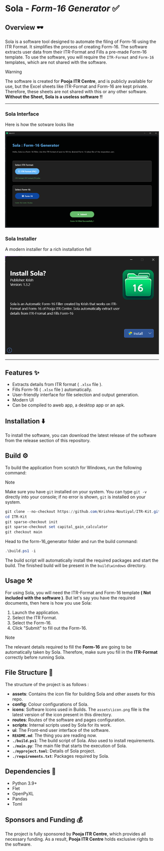 # Sola - *Form-16 Generator* ✅

## Overview 🕶️

Sola is a software tool designed to automate the filing of Form-16 using the ITR Format. It simplifies the process of creating Form-16. The software extracts user data from their ITR-Format and Fills a pre-made Form-16 template. To use the software, you will require the `ITR-Format` and `Form-16` templates, which are not shared with the software.

> [!WARNING]
The software is created for **Pooja ITR Centre**, and is publicly available for use, but the Excel sheets like ITR-Format and Form-16 are kept private. Therefore, these sheets are not shared with this or any other software. **Without the Sheet, Sola is a useless software !!**

---

### Sola Interface

Here is how the sotware looks like

![Sola Interface](./assets/interface.png)

### Sola Installer

A modern installer for a rich installation fell

![Installing Sola](./assets/installer.png)

---

## Features ✨

- Extracts details from ITR format ( `.xlsx` file ).
- Fills Form-16 ( `.xlsx` file ) automatically.
- User-friendly interface for file selection and output generation.
- Modern UI
- Can be compiled to aweb app, a desktop app or an apk.

## Installation ⬇️

To install the software, you can download the latest release of the software from the release section of this repository.

## Build ⚙️

To build the application from scratch for Windows, run the following command:

> [!NOTE]
> Make sure you have `git` installed on your system.
> You can type `git -v` directly into your console; if no error is shown, `git` is installed on your system.


```powershell
git clone --no-checkout https://github.com/Krishna-Noutiyal/ITR-Kit.git
cd ITR-Kit
git sparse-checkout init
git sparse-checkout set capital_gain_calculator
git checkout main
```

Head to the form-16_generator folder and run the build command:

```powershell
.\build.ps1 -i
```

The build script will automatically install the required packages and start the build. The finished build will be present in the `build\windows` directory.

## Usage ⚒️

For using Sola, you will need the ITR-Format and Form-16 template **( Not included with the software )**. But let's say you have the required documents, then here is how you use Sola:

1. Launch the application.
2. Select the ITR Format.
3. Select the Form-16.
4. Click "Submit" to fill out the Form-16.

> [!NOTE]
> The relevant details required to fill the **Form-16** are going to be automatically taken by Sola. Therefore, make sure you fill in the **ITR-Format** correctly before running Sola.

## File Structure 📂

The structure of the project is as follows :

- **assets**: Contains the icon file for building Sola and other assets for this repo.
- **config**: Colour configurations of Sola.
- **icons**: Software Icons used in Builds. The `assets\icon.png` file is the latest version of the icon present in this directory.
- **routes**: Routes of the software and pages configuration.
- **scripts**: Internal scripts used by Sola for its work.
- **ui**: The Front-end user interface of the software.
- **`README.md`**: The thing you are reading now.
- **`./build.ps1`**: The build script of Sola. Also used to install requirements.
- **`./main.py`**: The main file that starts the execution of Sola.
- **`./myproject.toml`**: Details of Sola project.
- **`./requirements.txt`**: Packages required by Sola.

## Dependencies 🚴

- Python 3.9+
- Flet
- OpenPyXL
- Pandas
- Toml

## Sponsors and Funding 💰

The project is fully sponsored by **Pooja ITR Centre**, which provides all necessary funding. As a result, **Pooja ITR Centre** holds exclusive rights to the software.
